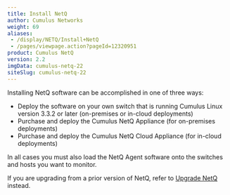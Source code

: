 ```yaml
---
title: Install NetQ
author: Cumulus Networks
weight: 69
aliases:
 - /display/NETQ/Install+NetQ
 - /pages/viewpage.action?pageId=12320951
product: Cumulus NetQ
version: 2.2
imgData: cumulus-netq-22
siteSlug: cumulus-netq-22
---
```


Installing NetQ software can be accomplished in one of three ways:

- Deploy the software on your own switch that is running Cumulus Linux version 3.3.2 or later (on-premises or in-cloud deployments)
- Purchase and deploy the Cumulus NetQ Appliance (for on-premises deployments)
- Purchase and deploy the Cumulus NetQ Cloud Appliance (for in-cloud deployments)

In all cases you must also load the NetQ Agent software onto the switches and hosts you want to monitor.

If you are upgrading from a prior version of NetQ, refer to [Upgrade NetQ](/cumulus-netq/Cumulus-NetQ-Deployment-Guide/Upgrade-NetQ/) instead.
